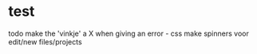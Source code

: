 # test

todo
    make the 'vinkje' a X when giving an error - css
    make spinners voor edit/new files/projects
